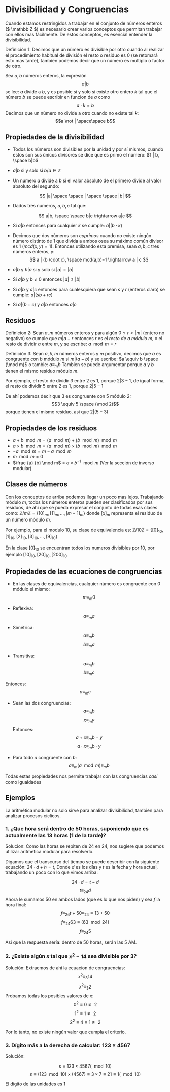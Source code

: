 # Divisibilidad y Congruencias

Cuando estamos restringidos a trabajar en el conjunto de números enteros ($ \mathbb Z $) es necesario crear varios conceptos que permitan trabajar con ellos mas fácilmente. De estos conceptos, es esencial entender la divisibilidad.

Definición 1: Decimos que un número es divisible por otro cuando al realizar el procedimiento habitual de división el resto o residuo es 0 (se retomará esto mas tarde), tambien podemos decir que un número es multiplo o factor de otro.

Sea $a,b$ números enteros, la expresión $$a | b$$ se lee: $a$ divide a $b$, y es posible si y solo si existe otro entero $k$ tal que el número $b$ se puede escribir en funcion de $a$ como $$a\cdot k=b$$ Decimos que un número no divide a otro cuando no existe tal $k$: $$a \not | \space\space b$$

## Propiedades de la divisibilidad

* Todos los números son divisibles por la unidad y por sí mismos, cuando estos son sus únicos divisores se dice que es primo el número: $1 | b, \space b|b$

* $a|b$ si y solo si $b/a \in \mathbb Z$

* Un numero $a$ divide a $b$ si el valor absoluto de el primero divide al valor absoluto del segundo:

$$
|a| \space \space | \space \space |b| 
$$

* Dados tres numeros, $a,b,c$ tal que:

$$
a|b, \space \space b|c \rightarrow a|c
$$

* Si $a|b$ entonces para cualquier $k$ se cumple: $a|(b\cdot k)$

* Decimos que dos números son *coprimos* cuando no existe ningún número distinto de $1$ que divida a ambos osea su máximo común divisor es 1 ($mcd(x,y)=1$). Entonces utilizando esta premisa, sean $a,b,c$ tres números enteros, y:
$$ a | (b \cdot c), \space mcd(a,b)=1 \rightarrow a | c $$

* $a|b$ y $b|a$ si y solo si $|a| = |b|$

* Si $a|b$ y $b\not=0$ entonces $|a| \le |b|$

* Si $a|b$ y $a|c$ entonces para cualesquiera que sean $s$ y $r$ (enteros claro) se cumple: $a | (sb + rc)$

* Si $a|(b+c)$ y $a|b$ entonces $a|c$

## Residuos

Definicion 2: Sean $a,m$ números enteros y para algún $0 \le r < |m|$ (entero no negativo) se cumple que $m | a-r$ entonces $r$ es el *resto de $a$ módulo $m$*, o el resto de dividir $a$ entre $m$, y se escribe: $a \mod m = r$

Definición 3: Sean $a,b,m$ números enteros y $m$ positivo, decimos que $a$ es congruente con $b$ módulo $m$ si $m | (a-b)$ y se escribe: $a \equiv b \space (\mod m)$ o tambie: $a \equiv_m b$ Tambien se puede argumentar porque $a$ y $b$ tienen el mismo residuo módulo $m$.

Por ejemplo, el resto de dividir $3$ entre $2$ es $1$, porque $2 | 3-1$, de igual forma, el resto de dividir $5$ entre $2$ es $1$, porque $2 | 5-1$

De ahí podemos decir que $3$ es congruente con $5$ módulo $2$: $$3 \equiv 5 \space (\mod 2)$$ porque tienen el mismo residuo, asi que $2|(5-3)$

## Propiedades de los residuos

* $a+b \mod m = (a \mod m) + (b \mod m) \mod m$
* $a\times b \mod m = (a \mod m) \times (b \mod m) \mod m$
* $-a \mod m = m-a \mod m$
* $m \mod m = 0$
* $\frac {a} {b} \mod m$ = $a \times b^{-1}\mod m$ (Ver la sección de inverso modular)

## Clases de números

Con los conceptos de arriba podemos llegar un poco mas lejos. Trabajando módulo $m$, todos los números enteros pueden ser clasificados por sus residuos, de ahi que se pueda expresar el conjunto de todas esas clases como: $\mathbb Z / m \mathbb Z = \{ [0]_m , [1]_m, ..., [m-1]_m \}$ donde $[x]_m$ representa el residuo de un número módulo $m$.

Por ejemplo, para el modulo $10$, su clase de equivalencia es: $\mathbb Z / 10 \mathbb Z = \{[0]_{10}, [1]_{10}, [2]_{10}, [3]_{10},..., [9]_{10} \}$

En la clase $[0]_{10}$ se encuentran todos los numeros divisibles por $10$, por ejemplo $[10]_{10}, [20]_{10}, [200]_{10}$

## Propiedades de las ecuaciones de congruencias

* En las clases de equivalencias, cualquier número es congruente con $0$ módulo el mismo: $$ m \equiv_m 0$$

* Reflexiva: $$a \equiv_m a$$

* Simétrica: $$a\equiv_m b$$ $$ b\equiv_m a$$

* Transitiva: $$a \equiv_m b$$ $$b \equiv_m c$$

Entonces: $$a \equiv_m c$$

* Sean las dos congruencias: $$a \equiv_m b$$ $$x \equiv _m y$$ Entonces: $$ a+x \equiv_m b+y$$ $$ a\cdot x \equiv_m b\cdot y$$

* Para todo $a$ congruente con $b$: $$ a \equiv_m (a \mod m) \equiv_m b $$

Todas estas propiedades nos permite trabajar con las congruencias *casi* como igualdades

## Ejemplos

La aritmética modular no solo sirve para analizar divisibilidad, tambien para analizar procesos cíclicos.

### 1. ¿Que hora será dentro de $50$ horas, suponiendo que es actualmente las $13$ horas ($1$ de la tarde)?

Solucion: Como las horas se repiten de $24$ en $24$, nos sugiere que podemos utilizar aritmetica modular para resolverlo.

Digamos que el transcurso del tiempo se puede describir con la siguiente ecuación: $24\cdot d + h = t$, Donde $d$ es los días y $t$ es la fecha y hora actual, trabajando un poco con lo que vimos arriba:

$$ 24\cdot d = t-d$$
$$ t \equiv_{24} d $$
Ahora le sumamos $50$ en ambos lados (que es lo que nos piden) y sea $f$ la hora final:
$$ f \equiv_{24} t+50 \equiv_{24} \equiv 13+50$$
$$ f \equiv_{24} 63 \equiv (63\mod 24)$$
$$ f \equiv_{24}5 $$

Asi que la respuesta sería: dentro de 50 horas, serán las 5 AM.

### 2. ¿Existe algún $x$ tal que $x^2-14$ sea divisible por 3?

Solución: Extraemos de ahi la ecuacion de congruencias:
$$ x^2 \equiv _3 14 $$
$$ x^2 \equiv _3 2 $$
Probamos todas los posibles valores de $x$:
$$ 0^2 \equiv 0 \not \equiv 2 $$
$$ 1^2 \equiv 1 \not \equiv 2 $$
$$ 2^2 \equiv 4 \equiv 1 \not \equiv 2 $$

Por lo tanto, no existe ningún valor que cumpla el criterio.

### 3. Dígito más a la derecha de calcular: $123\times 4567$

Solución:

$$ s \equiv 123 \times 4567 (\mod 10)$$
$$ s \equiv (123 \mod 10) \times (4567) \equiv 3\times 7 \equiv 21 \equiv 1 (\mod 10) $$

El dígito de las unidades es $1$
